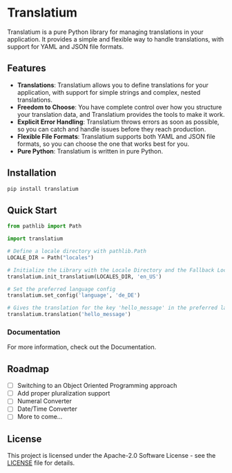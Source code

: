 # Translatium

Translatium is a pure Python library for managing translations in your application. It provides a simple and flexible way to handle translations, with support for YAML and JSON file formats.

## Features

- **Translations**: Translatium allows you to define translations for your application, with support for simple strings and complex, nested translations.
- **Freedom to Choose**: You have complete control over how you structure your translation data, and Translatium provides the tools to make it work.
- **Explicit Error Handling**: Translatium throws errors as soon as possible, so you can catch and handle issues before they reach production.
- **Flexible File Formats**: Translatium supports both YAML and JSON file formats, so you can choose the one that works best for you.
- **Pure Python**: Translatium is written in pure Python.

## Installation

```bash
pip install translatium
```

## Quick Start

```python
from pathlib import Path

import translatium

# Define a locale directory with pathlib.Path
LOCALE_DIR = Path("locales")

# Initialize the Library with the Locale Directory and the Fallback Locale
translatium.init_translatium(LOCALES_DIR, 'en_US')

# Set the preferred language config
translatium.set_config('language', 'de_DE')

# Gives the translation for the key 'hello_message' in the preferred language if available, else in the fallback language
translatium.translation('hello_message')
```

### Documentation

For more information, check out the Documentation.

## Roadmap

- [ ] Switching to an Object Oriented Programming approach
- [ ] Add proper pluralization support
- [ ] Numeral Converter
- [ ] Date/Time Converter
- [ ] More to come...

## License

This project is licensed under the Apache-2.0 Software License - see the [LICENSE](LICENSE) file for details.
